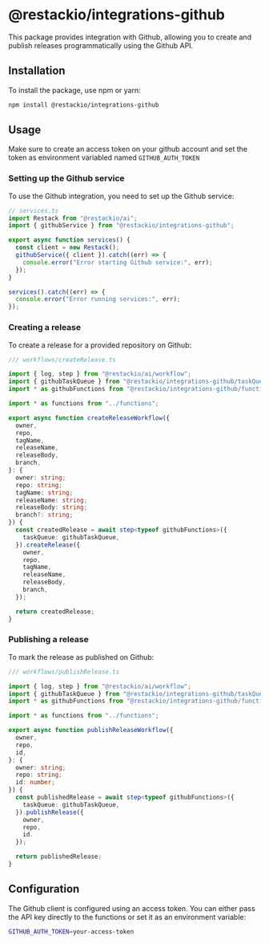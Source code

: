 # @restackio/integrations-github

This package provides integration with Github, allowing you to create and publish releases programmatically using the Github API.

## Installation

To install the package, use npm or yarn:

```bash
npm install @restackio/integrations-github
```

## Usage

Make sure to create an access token on your github account and set the token as environment variabled named `GITHUB_AUTH_TOKEN`

### Setting up the Github service

To use the Github integration, you need to set up the Github service:

```typescript
// services.ts
import Restack from "@restackio/ai";
import { githubService } from "@restackio/integrations-github";

export async function services() {
  const client = new Restack();
  githubService({ client }).catch((err) => {
    console.error("Error starting Github service:", err);
  });
}

services().catch((err) => {
  console.error("Error running services:", err);
});
```

### Creating a release

To create a release for a provided repository on Github:

```typescript
/// workflows/createRelease.ts

import { log, step } from "@restackio/ai/workflow";
import { githubTaskQueue } from "@restackio/integrations-github/taskQueue";
import * as githubFunctions from "@restackio/integrations-github/functions";

import * as functions from "../functions";

export async function createReleaseWorkflow({
  owner,
  repo,
  tagName,
  releaseName,
  releaseBody,
  branch,
}: {
  owner: string;
  repo: string;
  tagName: string;
  releaseName: string;
  releaseBody: string;
  branch?: string;
}) {
  const createdRelease = await step<typeof githubFunctions>({
    taskQueue: githubTaskQueue,
  }).createRelease({
    owner,
    repo,
    tagName,
    releaseName,
    releaseBody,
    branch,
  });

  return createdRelease;
}
```

### Publishing a release

To mark the release as published on Github:

```typescript
/// workflows/publishRelease.ts

import { log, step } from "@restackio/ai/workflow";
import { githubTaskQueue } from "@restackio/integrations-github/taskQueue";
import * as githubFunctions from "@restackio/integrations-github/functions";

import * as functions from "../functions";

export async function publishReleaseWorkflow({
  owner,
  repo,
  id,
}: {
  owner: string;
  repo: string;
  id: number;
}) {
  const publishedRelease = await step<typeof githubFunctions>({
    taskQueue: githubTaskQueue,
  }).publishRelease({
    owner,
    repo,
    id.
  });

  return publishedRelease;
}
```

## Configuration

The Github client is configured using an access token. You can either pass the API key directly to the functions or set it as an environment variable:

```bash
GITHUB_AUTH_TOKEN=your-access-token
```

